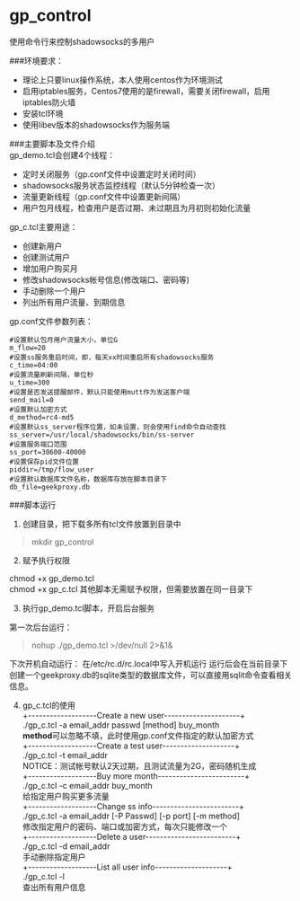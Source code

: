 # gp_control
使用命令行来控制shadowsocks的多用户

###环境要求：
* 理论上只要linux操作系统，本人使用centos作为环境测试
* 启用iptables服务，Centos7使用的是firewall，需要关闭firewall，启用iptables防火墙
* 安装tcl环境
* 使用libev版本的shadowsocks作为服务端

###主要脚本及文件介绍<br>
gp_demo.tcl会创建4个线程：
* 定时关闭服务（gp.conf文件中设置定时关闭时间）
* shadowsocks服务状态监控线程（默认5分钟检查一次）
* 流量更新线程（gp.conf文件中设置更新间隔）
* 用户包月线程，检查用户是否过期、未过期且为月初则初始化流量

gp_c.tcl主要用途：
* 创建新用户
* 创建测试用户
* 增加用户购买月
* 修改shadowsocks帐号信息(修改端口、密码等)
* 手动删除一个用户
* 列出所有用户流量、到期信息

gp.conf文件参数列表：
```
#设置默认包月用户流量大小，单位G
m_flow=20
#设置ss服务重启时间，即，每天xx时间重启所有shadowsocks服务
c_time=04:00
#设置流量刷新间隔，单位秒
u_time=300
#设置是否发送提醒邮件，默认只能使用mutt作为发送客户端
send_mail=0
#设置默认加密方式
d_method=rc4-md5
#设置默认ss_server程序位置，如未设置，则会使用find命令自动查找
ss_server=/usr/local/shadowsocks/bin/ss-server
#设置服务端口范围
ss_port=30600-40000
#设置保存pid文件位置
piddir=/tmp/flow_user
#设置默认数据库文件名称，数据库存放在脚本目录下
db_file=geekproxy.db
```

###脚本运行

1. 创建目录，把下载多所有tcl文件放置到目录中

  >mkdir gp_control

2. 赋予执行权限

  chmod +x gp_demo.tcl  
  chmod +x gp_c.tcl
  其他脚本无需赋予权限，但需要放置在同一目录下

3. 执行gp_demo.tcl脚本，开启后台服务

  第一次后台运行：
  >nohup ./gp_demo.tcl >/dev/null 2>&1&

  下次开机自动运行：
  在/etc/rc.d/rc.local中写入开机运行
  运行后会在当前目录下创建一个geekproxy.db的sqlite类型的数据库文件，可以直接用sqlit命令查看相关信息。

4. gp_c.tcl的使用<br>
+-------------------Create a new user---------------------+<br>
./gp_c.tcl -a email_addr passwd     [method]    buy_month  <br>
**method**可以忽略不填，此时使用gp.conf文件指定的默认加密方式<br>
+-------------------Create a test user--------------------+<br>
./gp_c.tcl -t email_addr <br>
NOTICE：测试帐号默认2天过期，且测试流量为2G，密码随机生成<br>
+-------------------Buy more month------------------------+<br>
./gp_c.tcl -c email_addr buy_month  <br>
给指定用户购买更多流量<br>
+-------------------Change ss info------------------------+<br>
./gp_c.tcl -a email_addr [-P Passwd] [-p port]  [-m method]<br>
修改指定用户的密码、端口或加密方式，每次只能修改一个<br>
+-------------------Delete a user-------------------------+<br>
./gp_c.tcl -d email_addr<br>
手动删除指定用户<br>
+-------------------List all user info--------------------+<br>
./gp_c.tcl -l<br>
查出所有用户信息<br>
